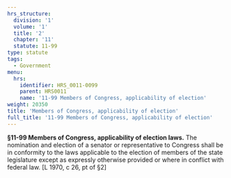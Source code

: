```yaml
---
hrs_structure:
  division: '1'
  volume: '1'
  title: '2'
  chapter: '11'
  statute: 11-99
type: statute
tags:
  - Government
menu:
  hrs:
    identifier: HRS_0011-0099
    parent: HRS0011
    name: '11-99 Members of Congress, applicability of election'
weight: 20350
title: 'Members of Congress, applicability of election'
full_title: '11-99 Members of Congress, applicability of election'
---
```

**§11-99 Members of Congress, applicability of election laws.** The nomination and election of a senator or representative to Congress shall be in conformity to the laws applicable to the election of members of the state legislature except as expressly otherwise provided or where in conflict with federal law. [L 1970, c 26, pt of §2]